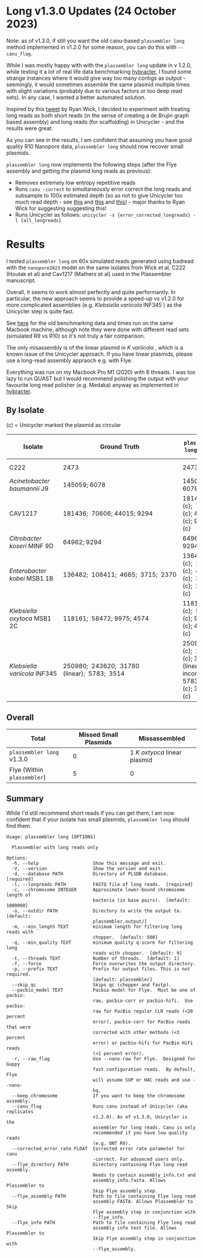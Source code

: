 # Long v1.3.0 Updates (24 October 2023)

 Note: as of v1.3.0, if still you want the old canu-based `plassembler long` method implemented in v1.2.0 for some reason, you can do this with `--canu_flag`.

While I was mostly happy with with the `plassembler long` update in v 1.2.0, while testing it a lot of real life data benchmarking [hybracter](https://github.com/gbouras13/hybracter), I found some strange instances where it would give way too many contigs as output - seemingly, it would sometimes assemble the same plasmid multiple times with slight variations (probably due to various factors or too deep read sets). In any case, I wanted a better automated solution. 

Inspired by this [tweet](https://twitter.com/rrwick/status/1548926644085108738/) by Ryan Wick, I decided to experiment with treating long reads as both short reads (in the sense of creating a de Brujin graph based assembly) and long reads (for scaffolding) in Unicycler - and the results were great.

As you can see in the results, I am confident that assuming you have good quality R10 Nanopore data, `plassembler long` should now recover small plasmids.

`plassembler long` now implements the following steps (after the Flye assembly and getting the plasmid long reads as previous):

* Removes extremely low entropy repetitive reads
* Runs `canu -correct` to simultaneously error correct the long reads and subsample to 100x estimated depth (so as not to give Unicycler too much read depth - see [this](https://doi.org/10.1093/bioinformatics/btv311) and [this](https://doi.org/10.1371/journal.pone.0060204) and [this](https://academic.oup.com/bioinformatics/article/27/4/479/198367)) - major thanks to Ryan Wick for suggesting suggesting this!
* Runs Unicycler as follows: `unicycler -s {error_corrected_longreads} -l {all_longreads}`

# Results

I tested `plassembler long` on 60x simulated reads generated using badread with the `nanopore2023` model on the same isolates 
from Wick et al, C222 (Houtak et al) and Cav1217 (Mathers et al) used in the Plassembler manuscript. 

Overall, it seems to work almost perfectly and quite performantly. In particular, the new approach seems to provide a speed-up vs v1.2.0  for more complicated assemblies (e.g. _Klebsiella variicola_ INF345 ) as the Unicycler step is quite fast. 

See [here](#Long-v1.2.0-(superceded)) for the old benchmarking data and times run on the same Macbook machine, although note they were done with different read sets (simulated R9 vs R10) so it's not truly a fair comparison.

The only misassembly is of the linear plasmid in _K variicola_ , which is a known issue of the Unicycler approach. If you have linear plasmids, please use a long-read assembly appraoch e.g. with Flye.

Everything was run on my Macbook Pro M1 (2020) with 8 threads. I was too lazy to run QUAST but I would recommend polishing the output with your favourite long read polisher (e.g. Medaka) anyway as implemented in [hybracter](https://github.com/gbouras13/hybracter). 

## By Isolate

(c) = Unicycler marked the plasmid as circular 

| Isolate                     | Ground Truth                                   | `plassembler long` v1.3.0                                            | Time (s) | Flye (Within `plassembler long` )                  |
| --------------------------- | ---------------------------------------------- | ------------------------------------------------------------------ | -------- | ------------------------------------------ |
| C222                        | 2473                                           | 2473 (c)                                                              | 889     | Nothing - missed 2473                      |
| _Acinetobacter baumannii_ J9  | 145059; 6078                                   | 145058 (c); 6078 (c)                                               | 1179      | 145059; 6077                              |
| CAV1217                     | 181436;  70606; 44015; 9294                    | 181435 (c);  70605 (c); 44015 (c); 9293 (c)                        | 1582     | 181433; 70609; 44015; 9294                |
| _Citrobacter koseri_ MINF 9D  | 64962; 9294                                    | 64961 (c); 9294 (c)                   | 1328     | 64962; 18088                               |
| _Enterobacter kobei_ MSB1 1B  | 136482;  108411;  4665;  3715;  2370           | 136480 (c);  108410 (c);  4665 (c);  3715 (c);  2368 (c)           | 1579     | 136481; 108410 - missed 3 small plasmids   |
| _Klebsiella oxytoca_ MSB1 2C  | 118161;  58472; 9975; 4574                     | 118160 (c);  58471 (c); 9975 (c); 4574 (c)  | 1273     | 118161;  58472; 9975 - missed 4574         |
| _Klebsiella variicola_ INF345 | 250980;  243620;  31780 (linear);  5783;  3514 | 250976 (c);  243612 (c); 30408 (linear incomplete); 5783 (c); 3514 (c)  | 1206     | 250979; 243618; 31742 - missed 5783 + 3514 |

## Overall

| Total                     | Missed Small Plasmids | Missassembled         |
| ------------------------- | --------------------- | --------------------- |
| `plassembler long` v1.3.0   | 0     | 1 _K oxtyoca_ linear plasmid   |
| Flye (Within `plassembler`) | 5                     | 0 |

## Summary

While I'd still recommend short reads if you can get them, I am now confident that if your isolate has small plasmids, `plassembler long` should find them.

```
Usage: plassembler long [OPTIONS]

  Plassembler with long reads only

Options:
  -h, --help                    Show this message and exit.
  -V, --version                 Show the version and exit.
  -d, --database PATH           Directory of PLSDB database.  [required]
  -l, --longreads PATH          FASTQ file of long reads.  [required]
  -c, --chromosome INTEGER      Approximate lower-bound chromosome length of
                                bacteria (in base pairs).  [default: 1000000]
  -o, --outdir PATH             Directory to write the output to.  [default:
                                plassembler.output/]
  -m, --min_length TEXT         minimum length for filtering long reads with
                                chopper.  [default: 500]
  -q, --min_quality TEXT        minimum quality q-score for filtering long
                                reads with chopper.  [default: 9]
  -t, --threads TEXT            Number of threads.  [default: 1]
  -f, --force                   Force overwrites the output directory.
  -p, --prefix TEXT             Prefix for output files. This is not required.
                                [default: plassembler]
  --skip_qc                     Skips qc (chopper and fastp).
  --pacbio_model TEXT           Pacbio model for Flye.  Must be one of pacbio-
                                raw, pacbio-corr or pacbio-hifi.  Use pacbio-
                                raw for PacBio regular CLR reads (<20 percent
                                error), pacbio-corr for PacBio reads that were
                                corrected with other methods (<3 percent
                                error) or pacbio-hifi for PacBio HiFi reads
                                (<1 percent error).
  -r, --raw_flag                Use --nano-raw for Flye.  Designed for Guppy
                                fast configuration reads.  By default, Flye
                                will assume SUP or HAC reads and use --nano-
                                hq.
  --keep_chromosome             If you want to keep the chromosome assembly.
  --canu_flag                   Runs canu instead of Unicycler (aka replicates
                                v1.2.0). As of v1.3.0, Unicycler is the
                                assembler for long reads. Canu is only
                                recommended if you have low quality reads
                                (e.g. ONT R9).
  --corrected_error_rate FLOAT  Corrected error rate parameter for canu
                                -correct. For advanced users only.
  --flye_directory PATH         Directory containing Flye long read assembly.
                                Needs to contain assembly_info.txt and
                                assembly_info.fasta. Allows Plassembler to
                                Skip Flye assembly step.
  --flye_assembly PATH          Path to file containing Flye long read
                                assembly FASTA. Allows Plassembler to Skip
                                Flye assembly step in conjunction with
                                --flye_info.
  --flye_info PATH              Path to file containing Flye long read
                                assembly info text file. Allows Plassembler to
                                Skip Flye assembly step in conjunction with
                                --flye_assembly.
```